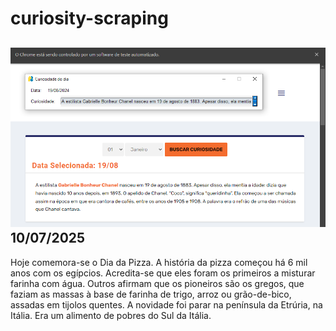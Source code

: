 # curiosity-scraping
![Budget](./execucao.png)
10/07/2025
-
Hoje comemora-se o Dia da Pizza. A história da pizza começou há 6 mil anos com os egípcios. Acredita-se que eles foram os primeiros a misturar farinha com água. Outros afirmam que os pioneiros são os gregos, que faziam as massas à base de farinha de trigo, arroz ou grão-de-bico, assadas em tijolos quentes. A novidade foi parar na península da Etrúria, na Itália. Era um alimento de pobres do Sul da Itália.

